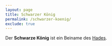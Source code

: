 ```yaml
---
layout: page
title: Schwarzer König
permalink: /schwarzer-koenig/
exclude: true
---
```


Der **Schwarze König** ist ein Beiname des [Hades](/hades/).
